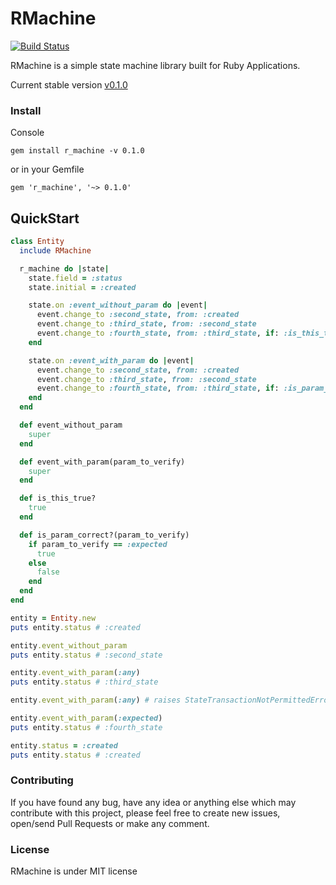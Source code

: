 # RMachine

[![Build Status](https://travis-ci.org/rafaels88/rmachine.svg?branch=master)](https://travis-ci.org/rafaels88/rmachine)

RMachine is a simple state machine library built for Ruby Applications.

Current stable version [v0.1.0](https://github.com/rafaels88/rmachine/tree/v0.1.0)

### Install

Console

`gem install r_machine -v 0.1.0`

or in your Gemfile

`gem 'r_machine', '~> 0.1.0'`


## QuickStart

```ruby
class Entity
  include RMachine

  r_machine do |state|
    state.field = :status
    state.initial = :created

    state.on :event_without_param do |event|
      event.change_to :second_state, from: :created
      event.change_to :third_state, from: :second_state
      event.change_to :fourth_state, from: :third_state, if: :is_this_true?
    end

    state.on :event_with_param do |event|
      event.change_to :second_state, from: :created
      event.change_to :third_state, from: :second_state
      event.change_to :fourth_state, from: :third_state, if: :is_param_correct?
    end
  end

  def event_without_param
    super
  end

  def event_with_param(param_to_verify)
    super
  end

  def is_this_true?
    true
  end

  def is_param_correct?(param_to_verify)
    if param_to_verify == :expected
      true
    else
      false
    end
  end
end

entity = Entity.new
puts entity.status # :created

entity.event_without_param
puts entity.status # :second_state

entity.event_with_param(:any)
puts entity.status # :third_state

entity.event_with_param(:any) # raises StateTransactionNotPermittedError

entity.event_with_param(:expected)
puts entity.status # :fourth_state

entity.status = :created
puts entity.status # :created
```

### Contributing

If you have found any bug, have any idea or anything else which may contribute with this project,
please feel free to create new issues, open/send Pull Requests or make any comment.

### License

RMachine is under MIT license
